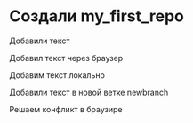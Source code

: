 ﻿# Создали my_first_repo

Добавили текст

Добавил текст через браузер

Добавим текст локально

Добавили текст в новой ветке newbranch

Решаем конфликт в браузире
